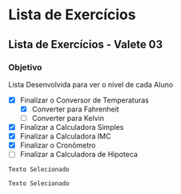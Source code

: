 # Lista de Exercícios

## Lista de Exercícios - Valete 03

### Objetivo
Lista Desenvolvida para ver o nível de cada Aluno

- [X] Finalizar o Conversor de Temperaturas
   - [X] Converter para Fahrenheit
   - [ ] Converter para Kelvin
- [X] Finalizar a Calculadora Simples
- [X] Finalizar a Calculadora IMC
- [X] Finalizar o Cronômetro
- [ ] Finalizar a Calculadora de Hipoteca

`Texto Selecionado`

```
Texto Selecionado
```
